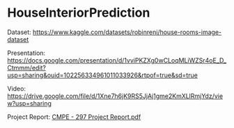 # HouseInteriorPrediction

Dataset: https://www.kaggle.com/datasets/robinreni/house-rooms-image-dataset

Presentation: https://docs.google.com/presentation/d/1vviPKZXg0wCLoqMLiWZSr4oE_D_Ctmmm/edit?usp=sharing&ouid=102256334961011033926&rtpof=true&sd=true

Video: https://drive.google.com/file/d/1Xne7h6jK9RS5JjAj1gme2KmXLlRmjYdz/view?usp=sharing

Project Report: [CMPE - 297 Project Report.pdf](https://github.com/vishnuvryeruva/HouseInteriorPrediction/files/10165305/CMPE.-.297.Project.Report.pdf)
